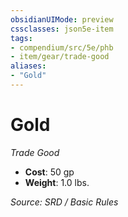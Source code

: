 ```yaml
---
obsidianUIMode: preview
cssclasses: json5e-item
tags:
- compendium/src/5e/phb
- item/gear/trade-good
aliases: 
- "Gold"
---
```

# Gold
*Trade Good*  

- **Cost**: 50 gp
- **Weight**: 1.0 lbs.

*Source: SRD / Basic Rules*